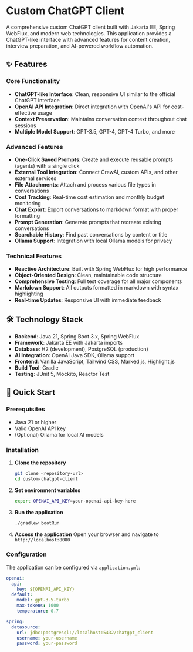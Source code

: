 # Custom ChatGPT Client

A comprehensive custom ChatGPT client built with Jakarta EE, Spring WebFlux, and modern web technologies. This application provides a ChatGPT-like interface with advanced features for content creation, interview preparation, and AI-powered workflow automation.

## ✨ Features

### Core Functionality
- **ChatGPT-like Interface**: Clean, responsive UI similar to the official ChatGPT interface
- **OpenAI API Integration**: Direct integration with OpenAI's API for cost-effective usage
- **Context Preservation**: Maintains conversation context throughout chat sessions
- **Multiple Model Support**: GPT-3.5, GPT-4, GPT-4 Turbo, and more

### Advanced Features
- **One-Click Saved Prompts**: Create and execute reusable prompts (agents) with a single click
- **External Tool Integration**: Connect CrewAI, custom APIs, and other external services
- **File Attachments**: Attach and process various file types in conversations
- **Cost Tracking**: Real-time cost estimation and monthly budget monitoring
- **Chat Export**: Export conversations to markdown format with proper formatting
- **Prompt Generation**: Generate prompts that recreate existing conversations
- **Searchable History**: Find past conversations by content or title
- **Ollama Support**: Integration with local Ollama models for privacy

### Technical Features
- **Reactive Architecture**: Built with Spring WebFlux for high performance
- **Object-Oriented Design**: Clean, maintainable code structure
- **Comprehensive Testing**: Full test coverage for all major components
- **Markdown Support**: All outputs formatted in markdown with syntax highlighting
- **Real-time Updates**: Responsive UI with immediate feedback

## 🛠️ Technology Stack

- **Backend**: Java 21, Spring Boot 3.x, Spring WebFlux
- **Framework**: Jakarta EE with Jakarta imports
- **Database**: H2 (development), PostgreSQL (production)
- **AI Integration**: OpenAI Java SDK, Ollama support
- **Frontend**: Vanilla JavaScript, Tailwind CSS, Marked.js, Highlight.js
- **Build Tool**: Gradle
- **Testing**: JUnit 5, Mockito, Reactor Test

## 🚀 Quick Start

### Prerequisites
- Java 21 or higher
- Valid OpenAI API key
- (Optional) Ollama for local AI models

### Installation

1. **Clone the repository**
   ```bash
   git clone <repository-url>
   cd custom-chatgpt-client
   ```

2. **Set environment variables**
   ```bash
   export OPENAI_API_KEY=your-openai-api-key-here
   ```

3. **Run the application**
   ```bash
   ./gradlew bootRun
   ```

4. **Access the application**
   Open your browser and navigate to `http://localhost:8080`

### Configuration

The application can be configured via `application.yml`:

```yaml
openai:
  api:
    key: ${OPENAI_API_KEY}
  default:
    model: gpt-3.5-turbo
    max-tokens: 1000
    temperature: 0.7

spring:
  datasource:
    url: jdbc:postgresql://localhost:5432/chatgpt_client
    username: your-username
    password: your-password
```